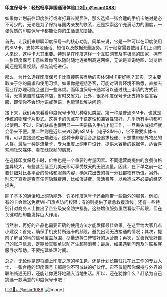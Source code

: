 **印度保号卡：轻松畅享异国通讯体验[[TG💪+ @esim1088](https://t.me/s/esim1088)]**

如果你计划前往印度旅行或者打算长期居住，那么选择一张合适的手机卡绝对是必不可少的。无论是为了保持与国内亲友的联系，还是探索这个充满活力的国度，一张优质的印度保号卡都能让你的生活更加便捷。

首先，让我们来聊聊印度保号卡的核心功能。简单来说，它是一种可以在印度使用的SIM卡，支持本地通话、短信以及数据流量服务。对于经常需要使用手机上网的人来说，这种卡尤其重要。特别是在印度这样一个互联网普及率极高的国家，拥有一张印度保号卡意味着你可以随时随地连接到高速网络，无论是查询地图、浏览新闻还是观看视频，都能流畅进行。

那么，为什么选择印度保号卡比直接购买当地的实体SIM卡更好呢？其实，这主要取决于你的需求和使用习惯。如果你是短期游客，可能对语言环境不熟悉，直接去营业厅办理可能会遇到一些麻烦。而印度保号卡通常可以通过线上申请的方式获得，无需亲自前往实体店，省时又省力。此外，很多印度保号卡还支持多语言客服，即使你不会印地语或英语，也能轻松解决问题。

接下来，我们再来看看印度保号卡的几种常见类型。第一种是普通SIM卡，也就是传统的物理卡片形式。这类卡的优点在于稳定性和兼容性较好，几乎所有手机都可以使用。不过，它的缺点也很明显——需要插入手机才能工作，一旦丢失或损坏就会带来不便。第二种则是近年来兴起的eSIM卡（电子SIM卡），它不需要实体卡槽，可以直接通过云端激活。这种卡非常适合那些追求轻便、不想携带额外物品的人群。最后一种是流量卡，专为重度上网用户设计，提供大容量的数据包，适合喜欢刷社交媒体、看在线视频的朋友。

在选择印度保号卡时，价格也是一个重要的考量因素。不同运营商提供的套餐价格差异较大，有些甚至低至几美元即可享受数天的无限流量。因此，在下单之前一定要仔细对比各平台的价格和服务内容，确保花出去的每一分钱都物有所值。另外，别忘了查看是否有任何隐藏费用，比如漫游费、激活费等，以免造成不必要的经济损失。

除了基本的通话和上网功能外，许多印度保号卡还会附带一些额外的服务。例如，有的卡会赠送免费Wi-Fi热点访问权限；有的则提供了紧急救援热线；还有一些特别针对商务人士推出了企业级安全防护措施。这些增值服务虽然看似不起眼，但在关键时刻却能发挥巨大作用。

当然啦，再好的产品也需要正确的使用方法才能发挥最佳效果。在这里给大家几点小建议：首先，确保手机支持所选卡的频段，避免出现无法接通的情况；其次，提前了解目的地的信号覆盖范围，尽量选择口碑较好的运营商；再次，妥善保管好自己的账户信息，定期检查账单以防产生超额消费；最后，如果遇到问题及时联系客服寻求帮助，不要拖延处理时间。

总之，无论你是即将踏上印度之旅的学生党，还是计划长期驻扎在此工作的专业人士，一张合适的印度保号卡都是你不可或缺的好伙伴。它不仅能帮你保持与外界的联络畅通无阻，还能让你更好地融入当地生活。所以，还在犹豫什么？赶紧为自己挑选一款满意的印度保号卡吧！

[[TG💪+ @esim1088](https://t.me/s/esim1088) ![Image](https://i.postimg.cc/4NQfJmqS/Snipaste-2025-05-13-00-14-12.png)]